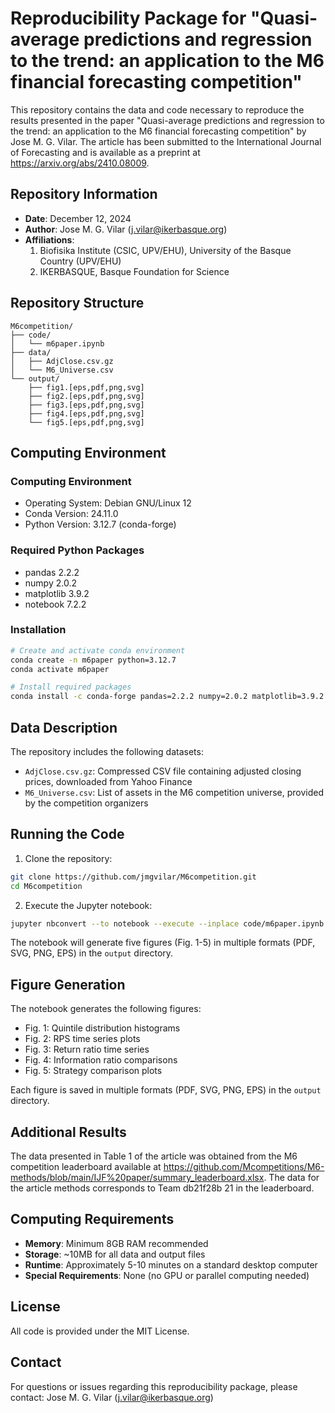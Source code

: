 # Reproducibility Package for "Quasi-average predictions and regression to the trend: an application to the M6 financial forecasting competition"

This repository contains the data and code necessary to reproduce the results presented in the paper "Quasi-average predictions and regression to the trend: an application to the M6 financial forecasting competition" by Jose M. G. Vilar. The article has been submitted to the International Journal of Forecasting and is available as a preprint at https://arxiv.org/abs/2410.08009.

## Repository Information

- **Date**: December 12, 2024
- **Author**: Jose M. G. Vilar (j.vilar@ikerbasque.org)
- **Affiliations**: 
  1. Biofisika Institute (CSIC, UPV/EHU), University of the Basque Country (UPV/EHU)
  2. IKERBASQUE, Basque Foundation for Science

## Repository Structure

```
M6competition/
├── code/
│   └── m6paper.ipynb
├── data/
│   ├── AdjClose.csv.gz
│   └── M6_Universe.csv
└── output/
    ├── fig1.[eps,pdf,png,svg]
    ├── fig2.[eps,pdf,png,svg]
    ├── fig3.[eps,pdf,png,svg]
    ├── fig4.[eps,pdf,png,svg]
    └── fig5.[eps,pdf,png,svg]
```

## Computing Environment

### Computing Environment

- Operating System: Debian GNU/Linux 12
- Conda Version: 24.11.0
- Python Version: 3.12.7 (conda-forge)

### Required Python Packages
- pandas 2.2.2
- numpy 2.0.2
- matplotlib 3.9.2
- notebook 7.2.2

### Installation
```bash
# Create and activate conda environment
conda create -n m6paper python=3.12.7
conda activate m6paper

# Install required packages
conda install -c conda-forge pandas=2.2.2 numpy=2.0.2 matplotlib=3.9.2 notebook=7.2.2
```

## Data Description

The repository includes the following datasets:

- `AdjClose.csv.gz`: Compressed CSV file containing adjusted closing prices, downloaded from Yahoo Finance
- `M6_Universe.csv`: List of assets in the M6 competition universe, provided by the competition organizers



## Running the Code

1. Clone the repository:
```bash
git clone https://github.com/jmgvilar/M6competition.git
cd M6competition
```

2. Execute the Jupyter notebook:
```bash
jupyter nbconvert --to notebook --execute --inplace code/m6paper.ipynb
```

The notebook will generate five figures (Fig. 1-5) in multiple formats (PDF, SVG, PNG, EPS) in the `output` directory.

## Figure Generation

The notebook generates the following figures:
- Fig. 1: Quintile distribution histograms
- Fig. 2: RPS time series plots
- Fig. 3: Return ratio time series
- Fig. 4: Information ratio comparisons
- Fig. 5: Strategy comparison plots

Each figure is saved in multiple formats (PDF, SVG, PNG, EPS) in the `output` directory.

## Additional Results

The data presented in Table 1 of the article was obtained from the M6 competition leaderboard available at https://github.com/Mcompetitions/M6-methods/blob/main/IJF%20paper/summary_leaderboard.xlsx. The data for the article methods corresponds to Team db21f28b 21 in the leaderboard.

## Computing Requirements

- **Memory**: Minimum 8GB RAM recommended
- **Storage**: ~10MB for all data and output files
- **Runtime**: Approximately 5-10 minutes on a standard desktop computer
- **Special Requirements**: None (no GPU or parallel computing needed)

## License

All code is provided under the MIT License.

## Contact

For questions or issues regarding this reproducibility package, please contact:
Jose M. G. Vilar (j.vilar@ikerbasque.org)
